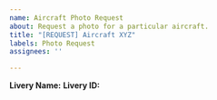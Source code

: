 ```yaml
---
name: Aircraft Photo Request
about: Request a photo for a particular aircraft.
title: "[REQUEST] Aircraft XYZ"
labels: Photo Request
assignees: ''

---
```


**Livery Name:**
**Livery ID:**
